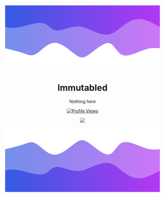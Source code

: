 ![Header](./header.png)

<h1 align="center">Immutabled</h1>
<p align="center">Nothing here</p>
<a href="https://github.com/Immutabled">
  <p align="center">
    <img src="https://komarev.com/ghpvc/?username=Immutabled" alt="Profile Views">
  </p>
</a>

<p align="center">
  <img src="https://github-readme-stats.vercel.app/api/?username=TheDejavu&title_color=4F8CC9&text_color=9f9f9f&show_icons=true&bg_color=00000000&hide_border=true&icon_color=4F8CC9&hide_title=true&count_private=true" />
</p>


![Footer](./footer.png)

